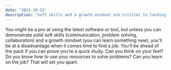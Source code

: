 ```yaml
---
date: "2021-10-12"
description: "Soft skills and a growth mindset are critical to landing a job."
---
```


You might be a pro at using the latest software or tool, but unless you can demonstrate solid soft skills (communication, problem solving, collaboration) and a growth mindset (you can learn something new), you’ll be at a disadvantage when it comes time to find a job. You’ll be ahead of the pack if you can prove you’re a quick study. Can you think on your feet? Do you know how to use your resources to solve problems? Can you learn on the job? That will set you apart.
